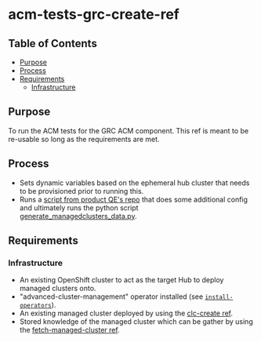 # acm-tests-grc-create-ref<!-- omit from toc -->

## Table of Contents<!-- omit from toc -->
- [Purpose](#purpose)
- [Process](#process)
- [Requirements](#requirements)
  - [Infrastructure](#infrastructure)

## Purpose

To run the ACM tests for the GRC ACM component.
This ref is meant to be re-usable so long as the requirements are met.

## Process

- Sets dynamic variables based on the ephemeral hub cluster that needs to be provisioned prior to running this.
- Runs a [script from product QE's repo](https://github.com/stolostron/acmqe-autotest/blob/main/ci/containerimages/fetch-managed-clusters/fetch_clusters_commands.sh) that does some additional config and ultimately runs the python script [generate_managedclusters_data.py](https://github.com/stolostron/acmqe-autotest/blob/main/ci/containerimages/fetch-managed-clusters/generate_managedclusters_data.py).

## Requirements


### Infrastructure

- An existing OpenShift cluster to act as the target Hub to deploy managed clusters onto.
- "advanced-cluster-management" operator installed (see [`install-operators`](../../../step-registry/install-operators/README.md)).
- An existing managed cluster deployed by using the [clc-create ref](https://steps.ci.openshift.org/reference/acm-tests-clc-create).
- Stored knowledge of the managed cluster which can be gather by using the [fetch-managed-cluster ref](https://steps.ci.openshift.org/reference/acm-fetch-managed-clusters).